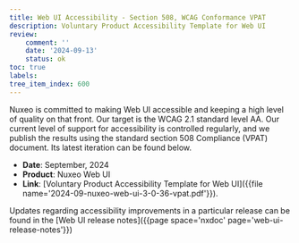 ```yaml
---
title: Web UI Accessibility - Section 508, WCAG Conformance VPAT
description: Voluntary Product Accessibility Template for Web UI
review:
    comment: ''
    date: '2024-09-13'
    status: ok
toc: true
labels:
tree_item_index: 600
---
```


Nuxeo is committed to making Web UI accessible and keeping a high level of quality on that front. Our target is the WCAG 2.1 standard level AA. Our current level of support for accessibility is controlled regularly, and we publish the results using the standard section 508 Compliance (VPAT) document. Its latest iteration can be found below.

- **Date**: September, 2024
- **Product**: Nuxeo Web UI
- **Link**: [Voluntary Product Accessibility Template for Web UI]({{file name='2024-09-nuxeo-web-ui-3-0-36-vpat.pdf'}}).

Updates regarding accessibility improvements in a particular release can be found in the [Web UI release notes]({{page space='nxdoc' page='web-ui-release-notes'}})
